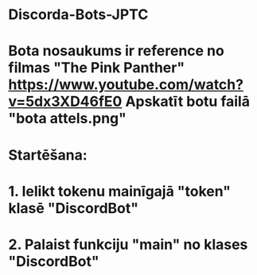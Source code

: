 # Discorda-Bots-JPTC
# Bota nosaukums ir reference no filmas "The Pink Panther" https://www.youtube.com/watch?v=5dx3XD46fE0 Apskatīt botu failā "bota attels.png"
# Startēšana:
# 1. Ielikt tokenu mainīgajā "token" klasē "DiscordBot"
# 2. Palaist funkciju "main" no klases "DiscordBot"

